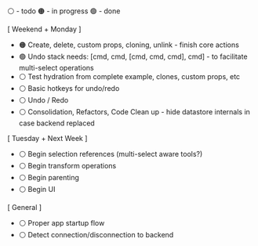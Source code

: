 ⚪ - todo
🟠 - in progress
🟢 - done

[ Weekend + Monday ]

* 🟠 Create, delete, custom props, cloning, unlink - finish core actions
* 🟢 Undo stack needs: [cmd, cmd, [cmd, cmd, cmd], cmd] - to facilitate multi-select operations
* ⚪ Test hydration from complete example, clones, custom props, etc
* ⚪ Basic hotkeys for undo/redo
* ⚪ Undo / Redo
* ⚪ Consolidation, Refactors, Code Clean up - hide datastore internals in case backend replaced

[ Tuesday + Next Week ]

* ⚪ Begin selection references (multi-select aware tools?)
* ⚪ Begin transform operations
* ⚪ Begin parenting
* ⚪ Begin UI

[ General ]
* ⚪ Proper app startup flow
* ⚪ Detect connection/disconnection to backend
